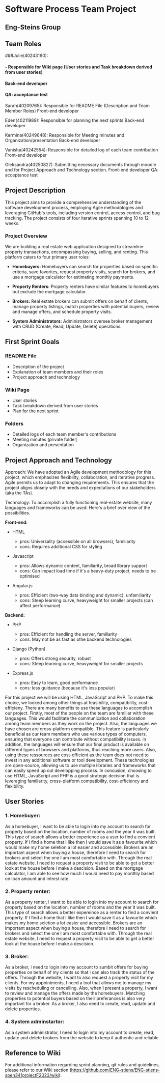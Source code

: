 # Software Process Team Project

## Eng-Steins Group
## Team Roles

###Julie(40243160):
#### - Responsible for Wiki page (User stories and Task breakdown derived from user stories)
#### Back-end developer
#### QA: acceptance test 

Sarah(40209765): 
 Responsible for README File (Description and Team Member Roles)
 Front-end developer

Eden(40211989):
 Responsible for planning the next sprints
 Back-end developer

Kermina(40249648):
 Responsible for Meeting minutes and Organization/presentation
 Back-end developer
 
Vanisha(40242554):
 Responsible for detailed log of each team contribution
 Front-end developer

Oleksandra(40250827):
 Submitting necessary documents through moodle and for Project Approach and Technology section.
 Front-end developer
 QA: acceptance test 

## Project Description

This project aims to provide a comprehensive understanding of the software development process, employing Agile methodologies and leveraging GitHub's tools, including version control, access control, and bug tracking. The project consists of four iterative sprints spanning 10 to 12 weeks.

### Project Overview

We are building a real estate web application designed to streamline property transactions, encompassing buying, selling, and renting. This platform caters to four primary user roles:

- **Homebuyers:** Homebuyers can search for properties based on specific criteria, save favorites, request property visits, search for brokers, and use a mortgage calculator for estimating monthly payments.

- **Property Renters:** Property renters have similar features to homebuyers but exclude the mortgage calculator.

- **Brokers:** Real estate brokers can submit offers on behalf of clients, manage property listings, match properties with potential buyers, review and manage offers, and schedule property visits.

- **System Administrators:** Administrators oversee broker management with CRUD (Create, Read, Update, Delete) operations.

## First Sprint Goals

### README File

- Description of the project
- Explanation of team members and their roles
- Project approach and technology 


### Wiki Page

- User stories
- Task breakdown derived from user stories
- Plan for the next sprint

### Folders

- Detailed logs of each team member's contributions
- Meeting minutes (private folder)
- Organization and presentation
 
## Project Approach and Technology

Approach: We have adopted an Agile development methodology for this project, which emphasizes flexibility, collaboration, and iterative progress. Agile permits us to adapt to changing requirements. This ensures that the project aligns closely with the needs and expectations of our stakeholders (aka the TAs).

Technology: To accomplish a fully functioning real-estate website, many languages and frameworks can be used. Here's a brief over view of the possibilities.

**Front-end:**
- HTML
  - pros: Universality (accessible on all browsers), familiarity
  - cons: Requires additional CSS for styling
  
- Javascript
  - pros: Allows dynamic content, familiarity, broad library support
  - cons: Can impact load time if it's a heavy-duty project, needs to be optimised
  
- Angular.js
  - pros: Efficient (two-way data binding and dynamic), unfamiliarity
  - cons: Steep learning curve, heavyweight for smaller projects (can affect performance)

**Backend:** 
- PHP
  - pros: Efficient for handling the server, familiarity
  - cons: May not be as fast as othe backend technologies
  
- Django (Python)
  - pros: Offers strong security, robust
  - cons: Steep learning curve, heavyweight for smaller projects
  
- Express.js
  - pros: Easy to learn, good performance
  - cons: less guidance (because it's less popular)

For this project we will be using HTML, JavaScript and PHP. To make this choice, we looked among other things at feasibility, compatibility, cost-efficieny. 
There are many benefits to use these languages to accomplish our project. Firstly, most of the people on the team are familiar with these languages. This would facilitate the communication and collaboration among team members as they work on the project. Also, the languages we have chosen are cross-platform compatible. This feature is particularly beneficial as our team members who use various types of computers, ensuring that everyone can contribute without compatibility issues. In addition, the languages will ensure that our final product is available on different types of browsers and platforms, thus reaching more users. Also, using these ressources are cost-efficient as the team does not need to invest in any additional software or tool development. These technologies are open-source, allowing us to use multiple libraries and frameworks that can easily speed up out developping process. In concusion, choosing to use HTML, JavaScript and PHP is a good strategic decision that is leveraging familiarity, cross-platform compatibility, cost-efficiency and flexibility. 



## User Stories
### 1. Homebuyer:

As a homebuyer, I want to be able to login into my account to search for property based on the location, number of rooms and the year it was built. This type of search allows a better experience as a user to find a convient property. If I find a home that I like then I would save it as a favourite which would make my home seletion a lot easier and accessible. Brokers are an important aspect when buying a house, therefore I need to search for brokers and select the one I am most comfortable with. Through the real estate website, I need to request a property visit to be able to get a better look at the house before I make a descision. Based on the mortgage calculator, I am able to see how much I would need to pay monthly based on loan amount and intrest rate.     
 
### 2. Property renter:

As a property renter, I want to be able to login into my account to search for property based on the location, number of rooms and the year it was built. This type of search allows a better expereince as a renter to find a convient property. If I find a home that I like then I would save it as a favourite which makes my home seletion a lot easier and accessible. Brokers are an important aspect when buying a house, therefore I need to search for brokers and select the one I am most comfortable with. Through the real estate website, I need to request a property visit to be able to get a better look at the house before I make a descision.

   
### 3. Broker:

As a broker, I need to login into my account to sumbit offers for buying properties on behalf of my clients so that I can also track the status of the offers. Through the website, I want to also request a property visit for my clients. For my appointments, I need a tool that allows me to manage my visits by rescheduling or cancelling. Also, when I present a property, I want to review and manage the offers made by the homebuyers. Matching properties to potential buyers based on their preferances is also very important for a broker. As a broker, I also need to create, read, update and delete properties.  

  
### 4. System adminstartor:

As a system administrator, I need to login into my account to create, read, update and delete brokers from the website to keep it authentic and reliable.



## Reference to Wiki
For additional information regarding sprint planning, git rules and guidelines, please refer to our Wiki section (https://github.com/ENG-stiens/ENG-stiens-soen341projectF2023/wiki).


